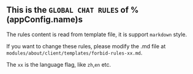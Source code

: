 ## This is the `GLOBAL CHAT RULES` of %(appConfig.name)s

The rules content is read from template file, it is support `markdown` style.

If you want to change these rules, please modify the .md file at `modules/about/client/templates/forbid-rules-xx.md`.

The `xx` is the language flag, like `zh`,`en` etc.